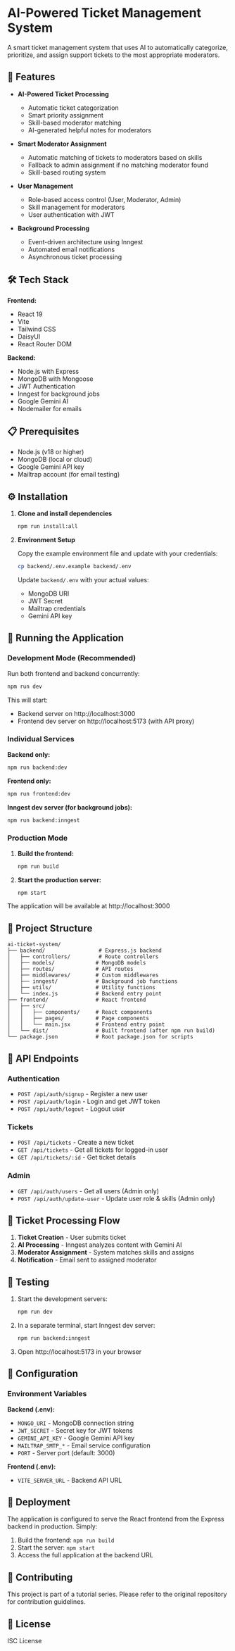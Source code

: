 # AI-Powered Ticket Management System

A smart ticket management system that uses AI to automatically categorize, prioritize, and assign support tickets to the most appropriate moderators.

## 🚀 Features

- **AI-Powered Ticket Processing**
  - Automatic ticket categorization
  - Smart priority assignment
  - Skill-based moderator matching
  - AI-generated helpful notes for moderators

- **Smart Moderator Assignment**
  - Automatic matching of tickets to moderators based on skills
  - Fallback to admin assignment if no matching moderator found
  - Skill-based routing system

- **User Management**
  - Role-based access control (User, Moderator, Admin)
  - Skill management for moderators
  - User authentication with JWT

- **Background Processing**
  - Event-driven architecture using Inngest
  - Automated email notifications
  - Asynchronous ticket processing

## 🛠️ Tech Stack

**Frontend:**
- React 19
- Vite
- Tailwind CSS
- DaisyUI
- React Router DOM

**Backend:**
- Node.js with Express
- MongoDB with Mongoose
- JWT Authentication
- Inngest for background jobs
- Google Gemini AI
- Nodemailer for emails

## 📋 Prerequisites

- Node.js (v18 or higher)
- MongoDB (local or cloud)
- Google Gemini API key
- Mailtrap account (for email testing)

## ⚙️ Installation

1. **Clone and install dependencies**
   ```bash
   npm run install:all
   ```

2. **Environment Setup**
   
   Copy the example environment file and update with your credentials:
   ```bash
   cp backend/.env.example backend/.env
   ```
   
   Update `backend/.env` with your actual values:
   - MongoDB URI
   - JWT Secret
   - Mailtrap credentials
   - Gemini API key

## 🚀 Running the Application

### Development Mode (Recommended)

Run both frontend and backend concurrently:
```bash
npm run dev
```

This will start:
- Backend server on http://localhost:3000
- Frontend dev server on http://localhost:5173 (with API proxy)

### Individual Services

**Backend only:**
```bash
npm run backend:dev
```

**Frontend only:**
```bash
npm run frontend:dev
```

**Inngest dev server (for background jobs):**
```bash
npm run backend:inngest
```

### Production Mode

1. **Build the frontend:**
   ```bash
   npm run build
   ```

2. **Start the production server:**
   ```bash
   npm start
   ```

The application will be available at http://localhost:3000

## 📁 Project Structure

```
ai-ticket-system/
├── backend/                 # Express.js backend
│   ├── controllers/         # Route controllers
│   ├── models/             # MongoDB models
│   ├── routes/             # API routes
│   ├── middlewares/        # Custom middlewares
│   ├── inngest/            # Background job functions
│   ├── utils/              # Utility functions
│   └── index.js            # Backend entry point
├── frontend/               # React frontend
│   ├── src/
│   │   ├── components/     # React components
│   │   ├── pages/          # Page components
│   │   └── main.jsx        # Frontend entry point
│   └── dist/               # Built frontend (after npm run build)
└── package.json            # Root package.json for scripts
```

## 📝 API Endpoints

### Authentication
- `POST /api/auth/signup` - Register a new user
- `POST /api/auth/login` - Login and get JWT token
- `POST /api/auth/logout` - Logout user

### Tickets
- `POST /api/tickets` - Create a new ticket
- `GET /api/tickets` - Get all tickets for logged-in user
- `GET /api/tickets/:id` - Get ticket details

### Admin
- `GET /api/auth/users` - Get all users (Admin only)
- `POST /api/auth/update-user` - Update user role & skills (Admin only)

## 🔄 Ticket Processing Flow

1. **Ticket Creation** - User submits ticket
2. **AI Processing** - Inngest analyzes content with Gemini AI
3. **Moderator Assignment** - System matches skills and assigns
4. **Notification** - Email sent to assigned moderator

## 🧪 Testing

1. Start the development servers:
   ```bash
   npm run dev
   ```

2. In a separate terminal, start Inngest dev server:
   ```bash
   npm run backend:inngest
   ```

3. Open http://localhost:5173 in your browser

## 🔧 Configuration

### Environment Variables

**Backend (.env):**
- `MONGO_URI` - MongoDB connection string
- `JWT_SECRET` - Secret key for JWT tokens
- `GEMINI_API_KEY` - Google Gemini API key
- `MAILTRAP_SMTP_*` - Email service configuration
- `PORT` - Server port (default: 3000)

**Frontend (.env):**
- `VITE_SERVER_URL` - Backend API URL

## 🚀 Deployment

The application is configured to serve the React frontend from the Express backend in production. Simply:

1. Build the frontend: `npm run build`
2. Start the server: `npm start`
3. Access the full application at the backend URL

## 🤝 Contributing

This project is part of a tutorial series. Please refer to the original repository for contribution guidelines.

## 📄 License

ISC License
